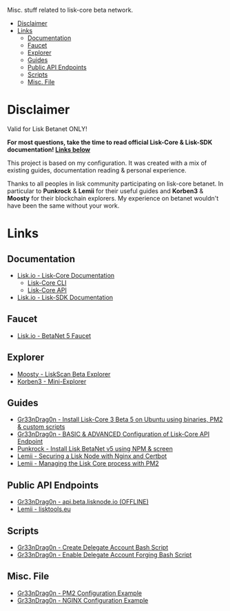Misc. stuff related to lisk-core beta network.

- [Disclaimer](#disclaimer)
- [Links](#links)
  - [Documentation](#documentation)
  - [Faucet](#faucet)
  - [Explorer](#explorer)
  - [Guides](#guides)
  - [Public API Endpoints](#public-api-endpoints)
  - [Scripts](#scripts)
  - [Misc. File](#misc-file)

# Disclaimer

Valid for Lisk Betanet ONLY!

**For most questions, take the time to read official Lisk-Core & Lisk-SDK documentation! [Links below](#documentation)**

This project is based on my configuration.
It was created with a mix of existing guides, documentation reading & personal experience.

Thanks to all peoples in lisk community participating on lisk-core betanet.
In particular to **Punkrock** & **Lemii** for their useful guides and **Korben3** & **Moosty** for their blockchain explorers.
My experience on betanet wouldn't have been the same without your work.

# Links

## Documentation

* [Lisk.io - Lisk-Core Documentation](https://lisk.io/documentation/lisk-core/v3/index.html)
  * [Lisk-Core CLI](https://lisk.io/documentation/lisk-core/v3/reference/cli.html)
  * [Lisk-Core API](https://lisk.io/documentation/lisk-core/v3/reference/api.html)
* [Lisk.io - Lisk-SDK Documentation](https://lisk.io/documentation/lisk-sdk/)

## Faucet

* [Lisk.io - BetaNet 5 Faucet](https://betanet5-faucet.lisk.io/)

## Explorer

* [Moosty - LiskScan Beta Explorer](https://explorer.moosty.com/)
* [Korben3 - Mini-Explorer](http://liskminiexplorer.korben3.com/)

## Guides

* [Gr33nDrag0n - Install Lisk-Core 3 Beta 5 on Ubuntu using binaries, PM2 & custom scripts](https://github.com/Gr33nDrag0n69/LiskBeta/blob/main/MD/InstallLiskCore.md)
* [Gr33nDrag0n - BASIC & ADVANCED Configuration of Lisk-Core API Endpoint](https://github.com/Gr33nDrag0n69/LiskBeta/blob/main/MD/ConfigureAPI.md)
* [Punkrock - Install Lisk BetaNet v5 using NPM & screen](https://punkrock.github.io/lisk-betanet-v5-tutorial.html)
* [Lemii - Securing a Lisk Node with Nginx and Certbot](https://github.com/Lemii/guides/blob/master/securing-a-lisk-node-with-nginx-and-certbot.md)
* [Lemii - Managing the Lisk Core process with PM2](https://github.com/Lemii/guides/blob/master/managing-the-lisk-core-process-with-pm2.md)

## Public API Endpoints

* [Gr33nDrag0n - api.beta.lisknode.io (OFFLINE)](https://api.beta.lisknode.io/)
* [Lemii - lisktools.eu](https://betanet5-api.lisktools.eu/)

## Scripts

* [Gr33nDrag0n - Create Delegate Account Bash Script](https://raw.githubusercontent.com/Gr33nDrag0n69/LiskBeta/main/SH/lisk-create-account.sh)
* [Gr33nDrag0n - Enable Delegate Account Forging Bash Script](https://raw.githubusercontent.com/Gr33nDrag0n69/LiskBeta/main/SH/lisk-enable-forging.sh)

## Misc. File

* [Gr33nDrag0n - PM2 Configuration Example](https://raw.githubusercontent.com/Gr33nDrag0n69/LiskBeta/main/PM2/lisk-core.pm2.json)
* [Gr33nDrag0n - NGINX Configuration Example]()

